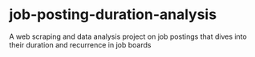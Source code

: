 # job-posting-duration-analysis
A web scraping and data analysis project on job postings that dives into their duration and recurrence in job boards
